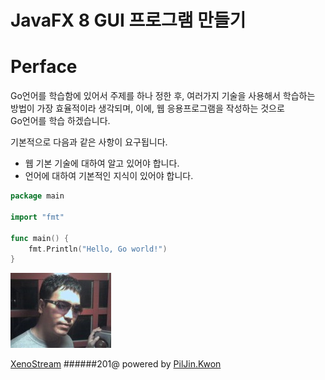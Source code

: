 JavaFX 8 GUI 프로그램 만들기
====

# Perface
Go언어를 학습함에 있어서 주제를 하나 정한 후, 여러가지 기술을 사용해서 학습하는   
방법이 가장 효율적이라 생각되며, 이에, 웹 응용프로그램을 작성하는 것으로    
Go언어를 학습 하겠습니다.

기본적으로 다음과 같은 사항이 요구됩니다.

* 웹 기본 기술에 대하여 알고 있어야 합니다.
* 언어에 대하여 기본적인 지식이 있어야 합니다.

```go
package main

import "fmt"

func main() {
    fmt.Println("Hello, Go world!")
}
```


![](https://github.com/xenostream/GoWebProgramming/blob/master/images/My.jpg)

[XenoStream](http://www.xenostream.com) 
######201@ powered by [PilJin.Kwon](mailto://piljin.kwon@gmail.com)
